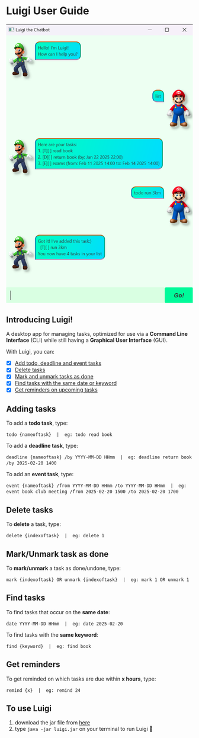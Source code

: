 # Luigi User Guide

![Screenshot of Luigi chatbot](./Ui.png)

## Introducing Luigi!

A desktop app for managing tasks, optimized for use via a **Command Line Interface** (CLI) while still having a **Graphical User Interface** (GUI).

With Luigi, you can:
- [x] [Add todo, deadline and event tasks](#adding-tasks)
- [x] [Delete tasks](#delete-tasks)
- [x] [Mark and unmark tasks as done](markunmark-task-as-done)
- [x] [Find tasks with the same date or keyword](find-tasks)
- [x] [Get reminders on upcoming tasks](get-reminders)

## Adding tasks

To add a **todo task**, type: 
```
todo {nameoftask}  |  eg: todo read book
```
To add a **deadline task**, type:
```
deadline {nameoftask} /by YYYY-MM-DD HHmm  |  eg: deadline return book /by 2025-02-20 1400
```
To add an **event task**, type:
```
event {nameoftask} /from YYYY-MM-DD HHmm /to YYYY-MM-DD HHmm  |  eg: event book club meeting /from 2025-02-20 1500 /to 2025-02-20 1700
```

## Delete tasks

To **delete** a task, type:
```
delete {indexoftask}  |  eg: delete 1
```

## Mark/Unmark task as done

To **mark/unmark** a task as done/undone, type:
```
mark {indexoftask} OR unmark {indexoftask}  |  eg: mark 1 OR unmark 1
```

## Find tasks

To find tasks that occur on the **same date**:
```
date YYYY-MM-DD HHmm  |  eg: date 2025-02-20
```
To find tasks with the **same keyword**:
```
find {keyword}  |  eg: find book
```

## Get reminders

To get reminded on which tasks are due within **x hours**, type:
```
remind {x}  |  eg: remind 24
```

## To use Luigi
1. download the jar file from [here](https://github.com/laishuya/ip/releases/tag/v0.1/)
2. type `java -jar luigi.jar` on your terminal to run Luigi 🤯
